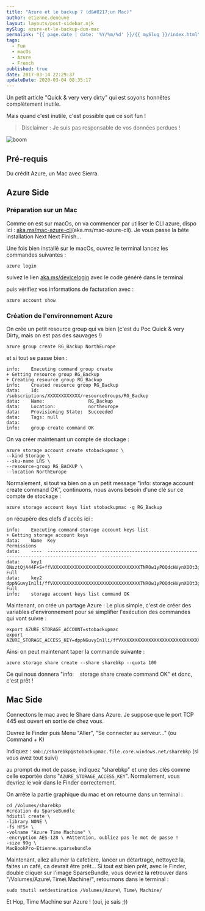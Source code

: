 ```yaml
---
title: "Azure et le backup ? (d&#8217;un Mac)"
author: etienne.deneuve
layout: layouts/post-sidebar.njk
mySlug: azure-et-le-backup-dun-mac
permalink: "{{ page.date | date: '%Y/%m/%d' }}/{{ mySlug }}/index.html"
tags:
  - Fun
  - macOs
  - Azure
  - French
published: true
date: 2017-03-14 22:29:37
updateDate: 2020-03-04 08:35:17
---
```

Un petit article "Quick &amp; very very dirty" qui est soyons honnêtes complètement inutile.
<!-- excerpt -->
Mais quand c'est inutile, c'est possible que ce soit fun !

> Disclaimer : Je suis pas responsable de vos données perdues !

![boom](http://giphy.com/gifs/nuke-atomic-bomb-a-ULsH97rqqbf68)

## Pré-requis

Du crédit Azure, un Mac avec Sierra.
<!--more-->
## Azure Side

### Préparation sur un Mac

Comme on est sur macOs, on va commencer par utiliser le CLI azure, dispo ici : [aka.ms/mac-azure-cli](http://aka.ms/mac-azure-cli)(aka.ms/mac-azure-cli). Je vous passe la bête installation Next Next Finish...

Une fois bien installé sur le macOs, ouvrez le terminal lancez les commandes suivantes :

``` shell
azure login
```

suivez le lien [aka.ms/devicelogin](https://aka.ms/devicelogin) avec le code généré dans le terminal

puis vérifiez vos informations de facturation avec :

``` shell
azure account show
```

### Création de l'environnement Azure

On crée un petit resource group qui va bien (c'est du Poc Quick &amp; very Dirty, mais on est pas des sauvages !)

``` shell
azure group create RG_Backup NorthEurope
```

et si tout se passe bien :

``` shell
info:    Executing command group create
+ Getting resource group RG_Backup
+ Creating resource group RG_Backup
info:    Created resource group RG_Backup
data:    Id:                  /subscriptions/XXXXXXXXXXXX/resourceGroups/RG_Backup
data:    Name:                RG_Backup
data:    Location:            northeurope
data:    Provisioning State:  Succeeded
data:    Tags: null
data:
info:    group create command OK
```

On va créer maintenant un compte de stockage :

``` shell
azure storage account create stobackupmac \
--kind Storage \
--sku-name LRS \
--resource-group RG_BACKUP \
--location NorthEurope
```

Normalement, si tout va bien on a un petit message "info: storage account create command OK", continuons, nous avons besoin d'une clé sur ce compte de stockage :

``` shell
azure storage account keys list stobackupmac -g RG_Backup
```

on récupère des clefs d'accès ici :

``` shell
info:    Executing command storage account keys list
+ Getting storage account keys
data:    Name  Key                                                                                       Permissions
data:    ----  ----------------------------------------------------------------------------------------  -----------
data:    key1  ONsztQjA44F+S+ffVXXXXXXXXXXXXXXXXXXXXXXXXXXXXXXXXTNROw1yPOQdcHVynXOOt3g==  Full
data:    key2  dppNGuvyIn1li/ffVXXXXXXXXXXXXXXXXXXXXXXXXXXXXXXXXTNROw1yPOQdcHVynXOOt3g==  Full
info:    storage account keys list command OK
```

Maintenant, on crée un partage Azure :
Le plus simple, c'est de créer des variables d'environnement pour se simplifier l'exécution des commandes qui vont suivre :

``` shell
export AZURE_STORAGE_ACCOUNT=stobackupmac
export AZURE_STORAGE_ACCESS_KEY=dppNGuvyIn1li/ffVXXXXXXXXXXXXXXXXXXXXXXXXXXXXXXXXTNROw1yPOQdcHVynXOOt3g==
```

Ainsi on peut maintenant taper la commande suivante :

``` shell
azure storage share create --share sharebkp --quota 100
```

Ce qui nous donnera "info:    storage share create command OK" et donc, c'est prêt !

## Mac Side

Connectons le mac avec le Share dans Azure. Je suppose que le port TCP 445 est ouvert en sortie de chez vous.

Ouvrez le Finder puis Menu "Aller", "Se connecter au serveur..." (ou Command + K)

Indiquez : `smb://sharebkp@stobackupmac.file.core.windows.net/sharebkp` (si vous avez tout suivi)

au prompt du mot de passe, indiquez "sharebkp" et une des clés comme celle exportée dans "`AZURE_STORAGE_ACCESS_KEY`". Normalement, vous devriez le voir dans le Finder correctement.

On arrête la partie graphique du mac et on retourne dans un terminal :

``` shell
cd /Volumes/sharebkp
#création du SparseBundle
hdiutil create \
-library NONE \
-fs HFS+ \
-volname "Azure Time Machine" \
-encryption AES-128 \ #Attention, oubliez pas le mot de passe !
-size 99g \
MacBookPro-Etienne.sparsebundle
```

Maintenant, allez allumer la cafetière, lancer un détartrage, nettoyez la, faites un café, ca devrait être prêt...
Si tout est bien prêt, avec le Finder, double cliquer sur l'image SparseBundle, vous devriez la retrouver dans "/Volumes/Azure\ Time\ Machine/", retournons dans le terminal :

``` shell
sudo tmutil setdestination /Volumes/Azure\ Time\ Machine/
```

Et Hop, Time Machine sur Azure !
(oui, je sais ;))
